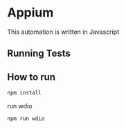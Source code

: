 # Appium
This automation is written in Javascript

## Running Tests

## How to run

```bash
npm install
```

run wdio
```bash
npm run wdio
```
